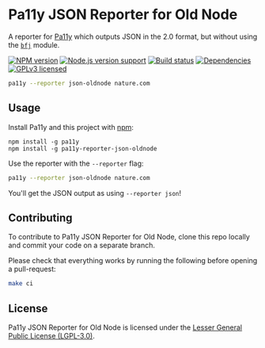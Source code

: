 
Pa11y JSON Reporter for Old Node
================================

A reporter for [Pa11y][pa11y] which outputs JSON in the 2.0 format, but without
using the [`bfj`](https://github.com/philbooth/bfj) module.

[![NPM version][shield-npm]][info-npm]
[![Node.js version support][shield-node]][info-node]
[![Build status][shield-build]][info-build]
[![Dependencies][shield-dependencies]][info-dependencies]
[![GPLv3 licensed][shield-license]][info-license]

```sh
pa11y --reporter json-oldnode nature.com
```


Usage
-----

Install Pa11y and this project with [npm][npm]:

```
npm install -g pa11y
npm install -g pa11y-reporter-json-oldnode
```

Use the reporter with the `--reporter` flag:

```sh
pa11y --reporter json-oldnode nature.com
```

You'll get the JSON output as using `--reporter json`!


Contributing
------------

To contribute to Pa11y JSON Reporter for Old Node,
clone this repo locally and commit your code on a separate branch.

Please check that everything works by running the following before opening a pull-request:

```sh
make ci
```


License
-------

Pa11y JSON Reporter for Old Node is licensed under the [Lesser General Public License (LGPL-3.0)][info-license].


[npm]: https://www.npmjs.com/
[pa11y]: https://github.com/pa11y/pa11y

[info-dependencies]: https://gemnasium.com/singingwolfboy/pa11y-reporter-json-oldnode
[info-license]: LICENSE
[info-node]: package.json
[info-npm]: https://www.npmjs.com/package/pa11y-reporter-json-oldnode
[info-build]: https://travis-ci.org/singingwolfboy/pa11y-reporter-json-oldnode
[shield-dependencies]: https://img.shields.io/gemnasium/singingwolfboy/pa11y-reporter-json-oldnode
[shield-license]: https://img.shields.io/badge/license-LGPL%203.0-blue.svg
[shield-node]: https://img.shields.io/node/v/pa11y-reporter-json-oldnode.svg?label=node.js%20support
[shield-npm]: https://img.shields.io/npm/v/pa11y-reporter-json-oldnode.svg
[shield-build]: https://img.shields.io/travis/singingwolfboy/pa11y-reporter-json-oldnode/master.svg

